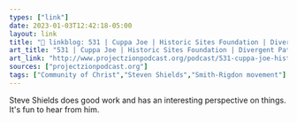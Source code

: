 ```yaml
---
types: ["link"]
date: 2023-01-03T12:42:18-05:00
layout: link
title: "🔗 linkblog: 531 | Cuppa Joe | Historic Sites Foundation | Divergent Paths of the Community of Christ: The Past One Hundred Years – Project Zion Podcast'"
art_title: "531 | Cuppa Joe | Historic Sites Foundation | Divergent Paths of the Community of Christ: The Past One Hundred Years – Project Zion Podcast"
art_link: "http://www.projectzionpodcast.org/podcast/531-cuppa-joe-historic-sites-foundation-divergent-paths-of-the-community-of-christ-the-past-one-hundred-years/"
sources: ["projectzionpodcast.org"]
tags: ["Community of Christ","Steven Shields","Smith-Rigdon movement"]
---
```

Steve Shields does good work and has an interesting perspective on things. It's fun to hear from him.  
 
